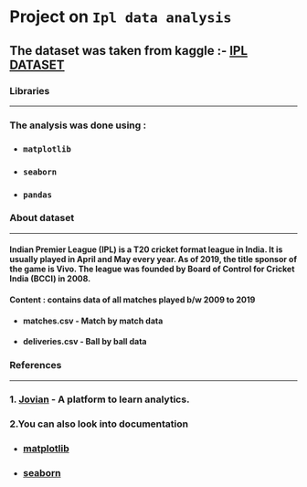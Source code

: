 # Project on `Ipl data analysis`

## The dataset was taken from kaggle :- [IPL DATASET](https://www.kaggle.com/nowke9/ipldata)

### Libraries
------
### The analysis was done using :
* ### `matplotlib `
* ### ` seaborn `
* ### `pandas`


### About dataset
---------
#### Indian Premier League (IPL) is a T20 cricket format league in India. It is usually played in April and May every year. As of 2019, the title sponsor of the game is Vivo. The league was founded by Board of Control for Cricket India (BCCI) in 2008.

#### Content : contains data of all matches played b/w 2009 to 2019

* ####  matches.csv - Match by match data
* #### deliveries.csv - Ball by ball data

### References
-------------
###  1. [Jovian](https://www.kaggle.com/nowke9/ipldata) - A platform to learn analytics.
###  2.You can also look into documentation
 -   ###  [matplotlib](https://matplotlib.org/)
 -    ### [seaborn](https://seaborn.pydata.org/)
